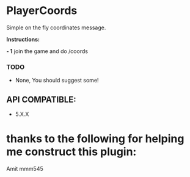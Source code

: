 # PlayerCoords
Simple on the fly  coordinates message.
<p align="center">

 
</p> <p></p>

<p><b>Instructions:</b></p>
<p><b> - 1</b> join the game and do /coords </p><p></p>

### TODO
- None, You should suggest some!

## API COMPATIBLE:
- 5.X.X

 # thanks to the following for helping me construct this plugin:
Amit
mmm545
